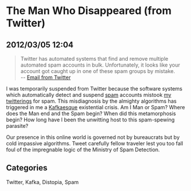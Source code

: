 # The Man Who Disappeared (from Twitter)## 2012/03/05 12:04> Twitter has automated systems that find and remove multiple> automated spam accounts in bulk. Unfortunately, it looks like your> account got caught up in one of these spam groups by mistake.  > -- [Email from Twitter][1]I was temporarily suspended from Twitter because the software systemswhich automatically detect and suspend [spam][] accounts mistook [mytwitterings][2] for spam. This misdiagnosis by the almighty algorithms hastriggered in me a [Kafkaesque][] existential crisis. Am I Man or Spam?Where does the Man end and the Spam begin? When did this metamorphosisbegin? How long have I been the unwitting host to this spam-spewingparasite? Our presence in this online world is governed not by bureaucrats but by cold impassive algorithms. Tweet carefully fellow traveler lest you too fall foul of the impregnable logic of the Ministry of Spam Detection. [spam]: http://en.wikipedia.org/wiki/Spam_(electronic)[Kafkaesque]: http://en.wikipedia.org/wiki/Franz_Kafka[1]: SuspendedTwitterAccount.html[2]: http://twitter.com/walter## CategoriesTwitter, Kafka, Distopia, Spam